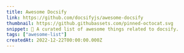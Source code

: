 ```yaml
---
title: Awesome Docsify
link: https://github.com/docsifyjs/awesome-docsify
thumbnail: https://github.githubassets.com/pinned-octocat.svg
snippet: 💖 A curated list of awesome things related to docsify.
tags: ["awesome-list"]
createdAt: 2022-12-22T00:00:00.000Z
---
```

